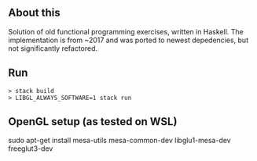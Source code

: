 ## About this

Solution of old functional programming exercises, written in Haskell. The implementation is from ~2017 and was ported to newest depedencies, but not significantly refactored.

## Run 

```
> stack build
> LIBGL_ALWAYS_SOFTWARE=1 stack run
```

## OpenGL setup (as tested on WSL)

sudo apt-get install mesa-utils mesa-common-dev libglu1-mesa-dev freeglut3-dev 
